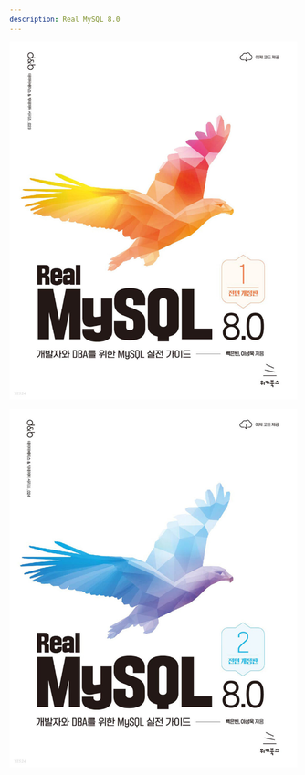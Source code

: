 ```yaml
---
description: Real MySQL 8.0
---
```


[![Real MySQL 8.0 1권(2021)](./real-mysql-8-1.jpeg)](http://www.yes24.com/Product/Goods/103415627)

[![Real MySQL 8.0 2권(2021)](./real-mysql-8-2.jpeg)](http://www.yes24.com/Product/Goods/103415767)
